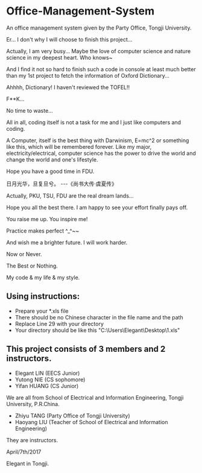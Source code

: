 # Office-Management-System
An office management system given by the Party Office, Tongji University.

Er... I don't why I will choose to finish this project...

Actually, I am very busy... Maybe the love of computer science and nature science in my deepest heart. Who knows~

And I find it not so hard to finish such a code in console at least much better than my 1st project to fetch the information of Oxford Dictionary...

Ahhhh, Dictionary! I haven't reviewed the TOFEL!!

F**K...

No time to waste... 

All in all, coding itself is not a task for me and I just like computers and coding.

A Computer, itself is the best thing with Darwinism, E=mc^2 or something like this, which will be remembered forever. 
Like my major, electricity/electrical, computer science has the power to drive the world and change the world and one's lifestyle.

Hope you have a good time in FDU.

日月光华，旦复旦兮。     ---《尚书大传·虞夏传》

Actually, PKU, TSU, FDU are the real dream lands...

Hope you all the best there. I am happy to see your effort finally pays off.

You raise me up. You inspire me!

Practice makes perfect ^_^~~

And wish me a brighter future. I will work harder.

Now or Never. 

The Best or Nothing.

My code & my life & my style.

## Using instructions:
* Prepare your *.xls file
* There should be no Chinese character in the file name and the path
* Replace Line 29 with your directory
* Your directory should be like this "C:\\Users\\Elegant\\Desktop\\1.xls"

## This project consists of 3 members and 2 instructors.
* Elegant LIN (EECS Junior)
* Yutong NIE (CS sophomore)
* Yifan HUANG (CS Junior)

We are all from School of Electrical and Information Engineering, Tongji University, P.R.China.


* Zhiyu TANG (Party Office of Tongji University)
* Haoyang LIU (Teacher of School of Electrical and Information Engineering)

They are instructors.


April/7th/2017

Elegant in Tongji.

